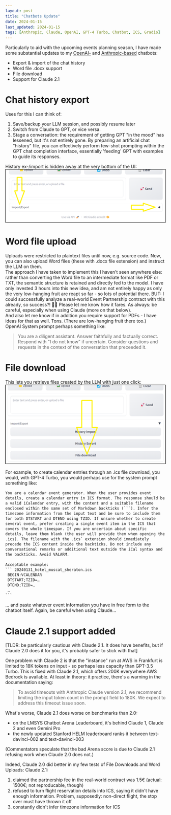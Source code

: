 ```yaml
---
layout: post
title: "Chatbots Update"
date: 2024-01-15
last_updated: 2024-01-15
tags: [Anthropic, Claude, OpenAI, GPT-4 Turbo, Chatbot, ICS, Gradio]
---
```


Particularly to aid with the upcoming events planning season, I have made some substantial updates to my [OpenAI-](https://huggingface.co/spaces/ndurner/oai_chat) and [Anthropic-based](https://huggingface.co/spaces/ndurner/amz_bedrock_chat) chatbots:
* Export & import of the chat history
* Word file .docx support
* File download
* Support for Claude 2.1

# Chat history export
Uses for this I can think of:
1. Save/backup your LLM session, and possibly resume later
2. Switch from Claude to GPT, or vice versa.
3. Stage a conversation: the requirement of getting GPT "in the mood" has lessened, but it's not entirely gone. By preparing an artificial chat "history" file, you can effectively perform few-shot prompting within the GPT chat completion interface, essentially 'feeding' GPT with examples to guide its responses.

History ex-/import is hidden away at the very bottom of the UI: \
![History export](assets/img/oaichat_export.png)

# Word file upload
Uploads were restricted to plaintext files until now, e.g. source code. Now, you can also upload Word files (these with .docx file extension) and instruct the LLM on them. \
The approach I have taken to implement this I haven't seen anywhere else: rather than converting the Word file to an intermediate format like PDF or TXT, the semantic structure is retained and directly fed to the model. I have only invested 3 hours into this new idea, and am not entirely happy as only the very low-hanging fruit are reapt so far - so lots of potential there. BUT: I could successfully analyze a real-world Event Partnership contract with this already, so success?! 👏🏻 Please let me know how it fares. As always: be careful, especially when using Claude (more on that below). \
And also let me know if in addition you require support for PDFs - I have ideas for that as well. Tons. (There are low-hanging fruit there too.)  \
OpenAI System prompt perhaps something like:
> You are a diligent assistant. Answer faithfully and factually correct. Respond with "I do not know" if uncertain. Consider questions and requests in the context of the conversation that preceeded it.

# File download
This lets you retrieve files created by the LLM with just one click: \
![Screenshot: File download](assets/img/oaichat_download.png)

For example, to create calendar entries through an .ics file download, you would, with GPT-4 Turbo, you would perhaps use for the system prompt something like:
````
You are a calendar event generator. When the user provides event details, create a calendar entry in ICS format. The response should be a valid iCalendar entry, with the content and a suitable filename enclosed within the same set of Markdown backticks (```). Infer the timezone information from the input text and be sure to include them for both DTSTART and DTEND using TZID. If unsure whether to create several event, prefer creating a single event item in the ICS that covers the whole timespan. If you are uncertain about specific details, leave them blank (the user will provide them when opening the .ics). The filename with the .ics` extension should immediately precede the ICS content inside the backticks. Do not include any conversational remarks or additional text outside the iCal syntax and the backticks. Avoid VALARM.

Acceptable example:
``` 20240131_hotel_muscat_sheraton.ics
 BEGIN:VCALENDAR
 DTSTART;TZID=…
 DTEND;TZID=…
 …
```
````
... and paste whatever event information you have in free form to the chatbot itself. Again, be careful when using Claude...


# Claude 2.1 support added
[TLDR: be particularly cautious with Claude 2.1. It does have benefits, but if Claude 2.0 does it for  you, it's probably safer to stick with that]


One problem with Claude 2 is that the "instance" run at AWS in Frankfurt is limited to 18K tokens on input - so perhaps less capacity than GPT-3.5 Turbo. This is fixed with Claude 2.1, which offers 200K everywhere AWS Bedrock is available. At least in theory: it practice, there's a warning in the documentation saying:
> To avoid timeouts with Anthropic Claude version 2.1, we recommend limiting the input token count in the prompt field to 180K. We expect to address this timeout issue soon.

What's worse, Claude 2.1 does worse on benchmarks than 2.0:
* on the LMSYS Chatbot Arena Leaderboard, it's behind Claude 1, Claude 2 and even Gemini Pro
* the newly updated Stanford HELM leaderboard ranks it between text-davinci-002 and text-davinci-003

(Commentators speculate that the bad Arena score is due to Claude 2.1 refusing work when Claude 2.0 does not.)


Indeed, Claude 2.0 did better in my few tests of File Downloads and Word Uploads: Claude 2.1:
1. claimed the partnership fee in the real-world contract was 1.5€ (actual: 1500€; not reproducable, though)
2. refused to turn flight reservation details into ICS, saying it didn't have enough information. Problem, supposedly: non-direct flight, the stop over must have thrown it off
3. constantly didn't infer timezone information for ICS